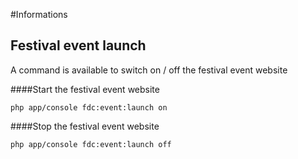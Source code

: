 #Informations

## Festival event launch

A command is available to switch on / off the festival event website

####Start the festival event website

    php app/console fdc:event:launch on

####Stop the festival event website

    php app/console fdc:event:launch off
